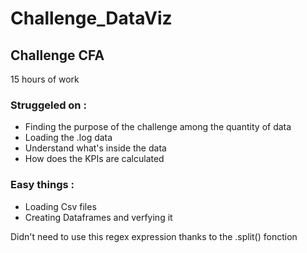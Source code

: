 # Challenge_DataViz
## Challenge CFA

15 hours of work

### Struggeled on :

- Finding the purpose of the challenge among the quantity of data 
- Loading the .log data 
- Understand what's inside the data 
- How does the KPIs are calculated 

### Easy things :

- Loading Csv files 
- Creating Dataframes and verfying it 


Didn't need to use this regex expression thanks to the .split() fonction 


